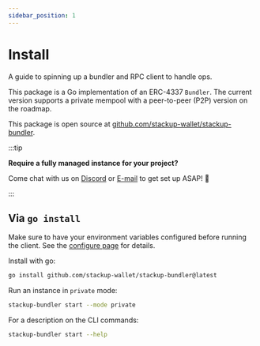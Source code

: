 ```yaml
---
sidebar_position: 1
---
```


# Install

A guide to spinning up a bundler and RPC client to handle ops.

This package is a Go implementation of an ERC-4337 `Bundler`. The current version supports a private mempool with a peer-to-peer (P2P) version on the roadmap.

This package is open source at [github.com/stackup-wallet/stackup-bundler](https://github.com/stackup-wallet/stackup-bundler).

:::tip

**Require a fully managed instance for your project?**

Come chat with us on [Discord](https://discord.gg/FpXmvKrNed) or [E-mail](mailto:founders@stackup.sh) to get set up ASAP! 🚀

:::

## Via `go install`

Make sure to have your environment variables configured before running the client. See the [configure page](./configure.md) for details.

Install with go:

```bash
go install github.com/stackup-wallet/stackup-bundler@latest
```

Run an instance in `private` mode:

```bash
stackup-bundler start --mode private
```

For a description on the CLI commands:

```bash
stackup-bundler start --help
```
